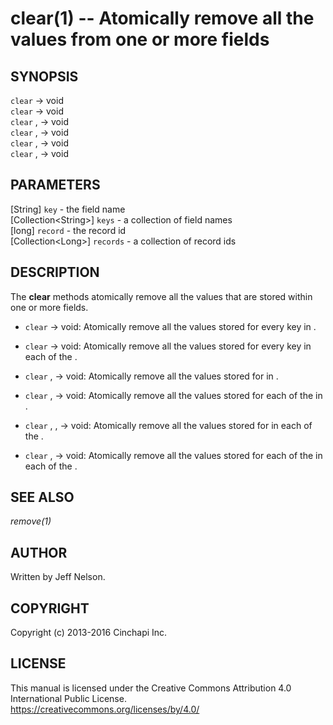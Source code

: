 clear(1) -- Atomically remove all the values from one or more fields
====================================================================

## SYNOPSIS

`clear` <record> -> void<br />
`clear` <records> -> void<br />
`clear` <key>, <record> -> void<br />
`clear` <keys>, <record> -> void<br />
`clear` <key>, <records> -> void<br />
`clear` <keys>, <records> -> void<br />

## PARAMETERS
[String] `key` - the field name<br />
[Collection&lt;String&gt;] `keys` - a collection of field names<br />
[long] `record` - the record id<br />
[Collection&lt;Long&gt;] `records` - a collection of record ids<br />

## DESCRIPTION
The **clear** methods atomically remove all the values that are stored within one or more fields.

  * `clear` <record> -> void:
    Atomically remove all the values stored for every key in <record>.

  * `clear` <records> -> void:
    Atomically remove all the values stored for every key in each of the <records>.

  * `clear` <key>, <record> -> void:
    Atomically remove all the values stored for <key> in <record>.

  * `clear` <keys>, <record> -> void:
    Atomically remove all the values stored for each of the <keys> in <record>.

  * `clear` <key>, <records>,  -> void:
    Atomically remove all the values stored for <key> in each of the <records>.

  * `clear` <keys>, <records> -> void:
    Atomically remove all the values stored for each of the <keys> in each of the <records>.

## SEE ALSO
*remove(1)*<br />

## AUTHOR
Written by Jeff Nelson.

## COPYRIGHT
Copyright (c) 2013-2016 Cinchapi Inc.

## LICENSE
This manual is licensed under the Creative Commons Attribution 4.0 International Public License. <br />
https://creativecommons.org/licenses/by/4.0/
